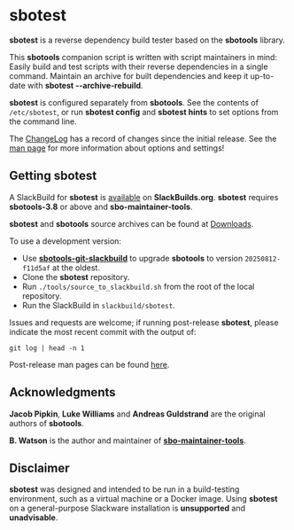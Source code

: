 # sbotest

**sbotest** is a reverse dependency build tester based on the **sbotools** library.

This **sbotools** companion script is written with script maintainers in mind: Easily build and test scripts with their reverse dependencies in a single command. Maintain an archive for built dependencies and keep it up-to-date with **sbotest \--archive-rebuild**.

**sbotest** is configured separately from **sbotools**. See the contents of `/etc/sbotest`, or run **sbotest config** and **sbotest hints** to set options from the command line.

The [ChangeLog](ChangeLog.md) has a record of changes since the initial release. See the [man page](https://pghvlaans.github.io/sbotools/man/sbotest/release/sbotest.1.html) for more information about options and settings!

## Getting sbotest

A SlackBuild for **sbotest** is [available](https://slackbuilds.org/repository/15.0/system/sbotest/) on **SlackBuilds.org**. **sbotest** requires **sbotools-3.8** or above and **sbo-maintainer-tools**.

**sbotest** and **sbotools** source archives can be found at [Downloads](https://pghvlaans.github.io/sbotools/downloads/).

To use a development version:
* Use **[sbotools-git-slackbuild](https://github.com/pghvlaans/sbotools-git-slackbuild/)** to upgrade **sbotools** to version `20250812-f11d5af` at the oldest.
* Clone the **sbotest** repository.
* Run `./tools/source_to_slackbuild.sh` from the root of the local repository.
* Run the SlackBuild in `slackbuild/sbotest`.

Issues and requests are welcome; if running post-release **sbotest**, please indicate the most recent commit with the output of:

    git log | head -n 1

Post-release man pages can be found [here](https://pghvlaans.github.io/sbotools/man/sbotest/post-release/sbotest.1.html).

## Acknowledgments

**Jacob Pipkin**, **Luke Williams** and **Andreas Guldstrand** are the original authors of **sbotools**.

**B. Watson** is the author and maintainer of **[sbo-maintainer-tools](https://slackware.uk/~urchlay/repos/sbo-maintainer-tools)**.

## Disclaimer

**sbotest** was designed and intended to be run in a build-testing environment, such as a virtual machine or a Docker image. Using **sbotest** on a general-purpose Slackware installation is **unsupported** and **unadvisable**.
